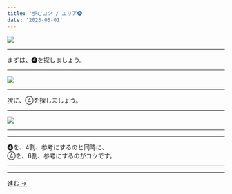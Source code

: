```yaml
---
title: '歩むコツ / エリア➍'
date: '2023-05-01'
---
```

![](/images/44.jpg)
***
まずは、➍を探しましょう。
***
![](/images/44_.jpg)
***
次に、④を探しましょう。
***
![](/images/44__.jpg)
***
***
➍を、4割、参考にするのと同時に、  
④を、6割、参考にするのがコツです。
***
***
[ 進む → ](/posts/00)
